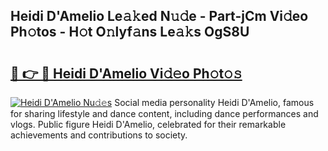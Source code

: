 ## Heidi D'Amelio Le𝚊𝚔ed N𝚞𝚍e - Part-jCm Vi𝚍eo Ph𝚘tos - H𝚘t O𝚗lyf𝚊ns Le𝚊𝚔s OgS8U

# <h2><a href="http://hf8wbx7.feru.top/?c=Heidi+D%27Amelio">🔗 👉 🔴 Heidi D'Amelio Vi𝚍𝚎o Ph𝚘t𝚘𝚜</a></h2>

[![Heidi D'Amelio Nu𝚍𝚎s](https://i.imgur.com/0TWrTi3.gif)](http://hf8wbx7.feru.top/?c=Heidi+D%27Amelio)
Social media personality Heidi D'Amelio, famous for sharing lifestyle and dance content, including dance performances and vlogs. Public figure Heidi D'Amelio, celebrated for their remarkable achievements and contributions to society. 

